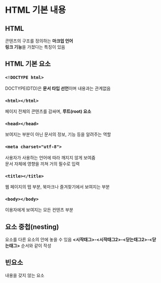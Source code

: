 # HTML 기본 내용 #

## HTML ##
콘텐츠의 구조를 정의하는 **마크업 언어**<br>
**링크 기능**을 가졌다는 특징이 있음

## HTML 기본 요소 ##
### `<!DOCTYPE html>` ###
DOCTYPE(DTD)은 **문서 타입 선언**이며 내용과는 관계없음
### `<html></html>` ###
페이지 전체의 콘텐츠를 감싸며, **루트(root) 요소**<br>
### `<head></head>` ###
보여지는 부분이 아닌 문서의 정보, 기능 등을 알려주는 역할
### `<meta charset="utf-8">` ###
사용자가 사용하는 언어에 따라 깨지지 않게 보여줌<br>
문서 자체에 영향을 끼쳐 거의 필수로 입력
### `<title></title>` ###
웹 페이지의 탭 부분, 북마크나 즐겨찾기에서 보여지는 부분
### `<body></body>` ###
이용자에게 보여지는 모든 컨텐츠 부분

## 요소 중첩(nesting) ##
요소를 다른 요소의 안에 놓을 수 있음
**<시작태그>-<시작태그2>-<닫는태그2>-<닫는태그>** 순서와 같이 작성

## 빈요소 ##
내용을 갖지 않는 요소